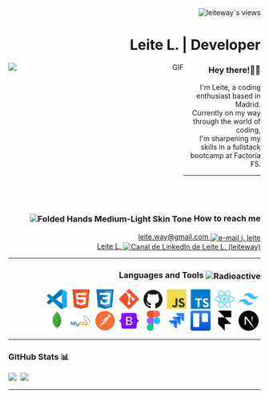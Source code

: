  <div align="right">
<img style="align: left;" src="https://komarev.com/ghpvc/?username=leiteway&label=Profile%20views&color=0e75b6&style=flat" alt="leiteway´s views" />

# Leite L. | Developer
 
 <img align="left" alt="GIF" src="https://user-images.githubusercontent.com/74038190/235224431-e8c8c12e-6826-47f1-89fb-2ddad83b3abf.gif" width="350px" height="300px"/>


   
### Hey there!👋🏼<br>
I'm Leite, a coding enthusiast based in Madrid.
<br>
Currently on my way through the world of coding,
<br>
I'm sharpening my skills in a fullstack bootcamp at Factoría F5.
 
***

### <img align="center" src="https://raw.githubusercontent.com/Tarikul-Islam-Anik/Animated-Fluent-Emojis/master/Emojis/Hand%20gestures/Folded%20Hands%20Medium-Light%20Skin%20Tone.png" alt="Folded Hands Medium-Light Skin Tone" width="25" height="25" /> How to reach me
<p align="right">
<a href="mailto:leite.way@gmail.com" target="blank"> leite.way@gmail.com <img align="center" src="https://upload.wikimedia.org/wikipedia/commons/7/7e/Gmail_icon_%282020%29.svg" alt="e-mail j. leite" width="30px" height="30px" /></a>
<br><a href="https://www.linkedin.com/in/leite-dev" target="blank"> Leite L. <img align="center" src="https://cdn-icons-png.flaticon.com/256/174/174857.png" alt="Canal de LinkedIn de Leite L. (leiteway)" height="27px" width="27px" /></a>

***
  
### Languages and Tools <img align="center" src="https://raw.githubusercontent.com/Tarikul-Islam-Anik/Animated-Fluent-Emojis/master/Emojis/Symbols/Radioactive.png" alt="Radioactive" width="25" height="25" /> 
<div>
    <img src="https://github.com/devicons/devicon/blob/master/icons/vscode/vscode-original.svg" title="VSCODE" alt="VSCODE" width="40" height="40"/>&nbsp;
    <img src="https://github.com/devicons/devicon/blob/master/icons/html5/html5-original.svg" title="HTML5" alt="HTML" width="40" height="40"/>&nbsp;
    <img src="https://github.com/devicons/devicon/blob/master/icons/css3/css3-original.svg" title="css3" alt="css3" width="40" height="40"/>&nbsp;
    <img src="https://github.com/devicons/devicon/blob/master/icons/git/git-original.svg"  title="GIT" alt="GIT" width="40" height="40"/>&nbsp;
    <img src="https://github.com/devicons/devicon/blob/master/icons/github/github-original.svg" title="github" alt="github" width="40" height="40"/>&nbsp;
    <img src="https://github.com/devicons/devicon/blob/master/icons/javascript/javascript-original.svg" title="JS" alt="JS" width="40" height="40"/>&nbsp;
   <img src="https://github.com/devicons/devicon/blob/master/icons/typescript/typescript-original.svg" title="TS" alt="TS" width="40" height="40"/>&nbsp;
    <img src="https://github.com/devicons/devicon/blob/master/icons/react/react-original.svg" title="react" alt="react" width="40" height="40"/>&nbsp;
    <img src="https://github.com/devicons/devicon/blob/master/icons/tailwindcss/tailwindcss-original.svg" title="tailwindcss" alt="tailwindcss" width="40" height="40"/>&nbsp;
 <br>
    <img src="https://github.com/devicons/devicon/blob/master/icons/mongodb/mongodb-original.svg" title="mongodb" alt="mongodb" width="40" height="40"/>&nbsp;
    <img src="https://github.com/devicons/devicon/blob/master/icons/mysql/mysql-original-wordmark.svg" title="mysql" alt="mysql" width="40" height="40"/>&nbsp;
    <img src="https://github.com/devicons/devicon/blob/master/icons/postman/postman-original.svg" title="postman" alt="postman" width="40" height="40"/>&nbsp;
    <img src="https://github.com/devicons/devicon/blob/master/icons/bootstrap/bootstrap-original.svg" title="bootstrap" alt="bootstrap" width="40" height="40"/>&nbsp;
    <img src="https://github.com/devicons/devicon/blob/master/icons/figma/figma-original.svg" title="figma" alt="figma" width="40" height="40"/>&nbsp;
    <img src="https://github.com/devicons/devicon/blob/master/icons/jira/jira-original.svg" title="jira" alt="jira" width="40" height="40"/>&nbsp;
    <img src="https://github.com/devicons/devicon/blob/master/icons/trello/trello-original.svg" title="trello" alt="trello" width="40" height="40"/>&nbsp;
    <img src="https://github.com/devicons/devicon/blob/master/icons/framermotion/framermotion-original.svg" title="framer" alt="framer" width="40" height="40"/>&nbsp;
    <img src="https://github.com/devicons/devicon/blob/master/icons/nextjs/nextjs-original.svg" title="nextjs" alt="nextjs" width="40" height="40"/>&nbsp;
 
</div>

***
<span align="left">
  
### GitHub Stats 📊 

<img align="left" src="https://github-readme-stats.vercel.app/api/top-langs/?username=leiteway&layout=compact&theme=gotham">&nbsp;
<img src="https://github-readme-stats.vercel.app/api?username=leiteway&show_icons=true&theme=gotham">
</span>

</div>

***
